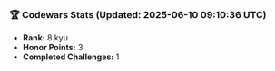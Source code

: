 ### 🏆 Codewars Stats (Updated: 2025-06-10 09:10:36 UTC)

- **Rank:** 8 kyu
- **Honor Points:** 3
- **Completed Challenges:** 1
